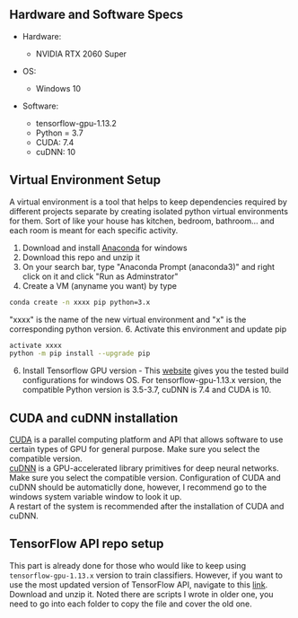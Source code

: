 ## Hardware and Software Specs 
* Hardware:  
    * NVIDIA RTX 2060 Super  
* OS:  
    * Windows 10  
        
* Software:  
    * tensorflow-gpu-1.13.2 
    * Python = 3.7  
    * CUDA: 7.4    
    * cuDNN: 10  
  

## Virtual Environment Setup
A virtual environment is a tool that helps to keep dependencies required by different projects separate by creating isolated python virtual environments for them. Sort of like your house has kitchen, bedroom, bathroom... and each room is meant for each specific activity.  
1. Download and install [Anaconda](https://www.anaconda.com/products/individual) for windows    
2. Download this repo and unzip it 
3. On your search bar, type "Anaconda Prompt (anaconda3)" and right click on it and click "Run as Adminstrator"  
4. Create a VM (anyname you want) by type 
```Bash
conda create -n xxxx pip python=3.x 
```  
"xxxx" is the name of the new virtual environment and "x" is the corresponding python version. 
6. Activate this environment and update pip  
```Bash
activate xxxx
python -m pip install --upgrade pip 
```  
6. Install Tensorflow GPU version - This [website](https://www.tensorflow.org/install/source_windows ) gives you the tested build configurations for windows OS. For tensorflow-gpu-1.13.x version, the compatible Python version is 3.5-3.7, cuDNN is 7.4 and CUDA is 10. 

## CUDA and cuDNN installation 
[CUDA](https://developer.nvidia.com/cuda-toolkit) is a parallel computing platform and API that allows software to use certain types of GPU for general purpose. Make sure you select the compatible version.     
[cuDNN](https://developer.nvidia.com/cudnn-download-survey) is a GPU-accelerated library primitives for deep neural networks. Make sure you select the compatible version.
Configuration of CUDA and cuDNN should be automaticlly done, however, I recommend go to the windows system variable window to look it up.  
A restart of the system is recommended after the installation of CUDA and cuDNN. 

## TensorFlow API repo setup <br>
This part is already done for those who would like to keep using `tensorflow-gpu-1.13.x` version to train classifiers. However, if you want to use the most updated version of TensorFlow API, navigate to this [link](https://github.com/tensorflow/models). Download and unzip it. Noted there are scripts I wrote in older one, you need to go into each folder to copy the file and cover the old one. <br>


  
